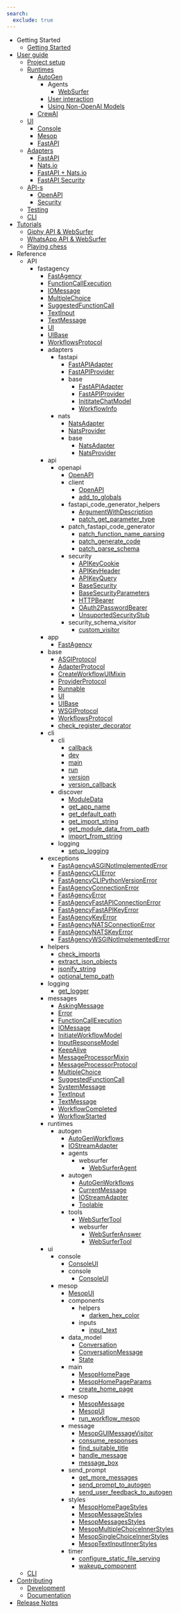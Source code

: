 ```yaml
---
search:
  exclude: true
---
```

- Getting Started
    - [Getting Started](getting-started/index.md)
- [User guide](user-guide/index.md)
    - [Project setup](user-guide/cookiecutter/index.md)
    - [Runtimes](user-guide/runtimes/index.md)
        - [AutoGen](user-guide/runtimes/autogen/index.md)
            - Agents
                - [WebSurfer](user-guide/runtimes/autogen/websurfer.md)
            - [User interaction](user-guide/runtimes/autogen/interactions.md)
            - [Using Non-OpenAI Models](user-guide/runtimes/autogen/using_non_openai_models.md)
        - [CrewAI](user-guide/runtimes/crewai/basics.md)
    - [UI](user-guide/ui/index.md)
        - [Console](user-guide/ui/console/basics.md)
        - [Mesop](user-guide/ui/mesop/basics.md)
        - [FastAPI](user-guide/ui/fastapi/basics.md)
    - [Adapters](user-guide/adapters/index.md)
        - [FastAPI](user-guide/adapters/fastapi/index.md)
        - [Nats.io](user-guide/adapters/nats/index.md)
        - [FastAPI + Nats.io](user-guide/adapters/fastapi_nats/index.md)
        - [FastAPI Security](user-guide/adapters/fastapi/security.md)
    - [API-s](user-guide/api/index.md)
        - [OpenAPI](user-guide/api/openapi/index.md)
        - [Security](user-guide/api/security.md)
    - [Testing](user-guide/testing/index.md)
    - [CLI](user-guide/cli/index.md)
- [Tutorials](tutorials/index.md)
    - [Giphy API & WebSurfer](tutorials/giphy/index.md)
    - [WhatsApp API & WebSurfer](tutorials/whatsapp/index.md)
    - [Playing chess](tutorial/chess/index.md)
- Reference
    - API
        - fastagency
            - [FastAgency](api/fastagency/FastAgency.md)
            - [FunctionCallExecution](api/fastagency/FunctionCallExecution.md)
            - [IOMessage](api/fastagency/IOMessage.md)
            - [MultipleChoice](api/fastagency/MultipleChoice.md)
            - [SuggestedFunctionCall](api/fastagency/SuggestedFunctionCall.md)
            - [TextInput](api/fastagency/TextInput.md)
            - [TextMessage](api/fastagency/TextMessage.md)
            - [UI](api/fastagency/UI.md)
            - [UIBase](api/fastagency/UIBase.md)
            - [WorkflowsProtocol](api/fastagency/WorkflowsProtocol.md)
            - adapters
                - fastapi
                    - [FastAPIAdapter](api/fastagency/adapters/fastapi/FastAPIAdapter.md)
                    - [FastAPIProvider](api/fastagency/adapters/fastapi/FastAPIProvider.md)
                    - base
                        - [FastAPIAdapter](api/fastagency/adapters/fastapi/base/FastAPIAdapter.md)
                        - [FastAPIProvider](api/fastagency/adapters/fastapi/base/FastAPIProvider.md)
                        - [InititateChatModel](api/fastagency/adapters/fastapi/base/InititateChatModel.md)
                        - [WorkflowInfo](api/fastagency/adapters/fastapi/base/WorkflowInfo.md)
                - nats
                    - [NatsAdapter](api/fastagency/adapters/nats/NatsAdapter.md)
                    - [NatsProvider](api/fastagency/adapters/nats/NatsProvider.md)
                    - base
                        - [NatsAdapter](api/fastagency/adapters/nats/base/NatsAdapter.md)
                        - [NatsProvider](api/fastagency/adapters/nats/base/NatsProvider.md)
            - api
                - openapi
                    - [OpenAPI](api/fastagency/api/openapi/OpenAPI.md)
                    - client
                        - [OpenAPI](api/fastagency/api/openapi/client/OpenAPI.md)
                        - [add_to_globals](api/fastagency/api/openapi/client/add_to_globals.md)
                    - fastapi_code_generator_helpers
                        - [ArgumentWithDescription](api/fastagency/api/openapi/fastapi_code_generator_helpers/ArgumentWithDescription.md)
                        - [patch_get_parameter_type](api/fastagency/api/openapi/fastapi_code_generator_helpers/patch_get_parameter_type.md)
                    - patch_fastapi_code_generator
                        - [patch_function_name_parsing](api/fastagency/api/openapi/patch_fastapi_code_generator/patch_function_name_parsing.md)
                        - [patch_generate_code](api/fastagency/api/openapi/patch_fastapi_code_generator/patch_generate_code.md)
                        - [patch_parse_schema](api/fastagency/api/openapi/patch_fastapi_code_generator/patch_parse_schema.md)
                    - security
                        - [APIKeyCookie](api/fastagency/api/openapi/security/APIKeyCookie.md)
                        - [APIKeyHeader](api/fastagency/api/openapi/security/APIKeyHeader.md)
                        - [APIKeyQuery](api/fastagency/api/openapi/security/APIKeyQuery.md)
                        - [BaseSecurity](api/fastagency/api/openapi/security/BaseSecurity.md)
                        - [BaseSecurityParameters](api/fastagency/api/openapi/security/BaseSecurityParameters.md)
                        - [HTTPBearer](api/fastagency/api/openapi/security/HTTPBearer.md)
                        - [OAuth2PasswordBearer](api/fastagency/api/openapi/security/OAuth2PasswordBearer.md)
                        - [UnsuportedSecurityStub](api/fastagency/api/openapi/security/UnsuportedSecurityStub.md)
                    - security_schema_visitor
                        - [custom_visitor](api/fastagency/api/openapi/security_schema_visitor/custom_visitor.md)
            - app
                - [FastAgency](api/fastagency/app/FastAgency.md)
            - base
                - [ASGIProtocol](api/fastagency/base/ASGIProtocol.md)
                - [AdapterProtocol](api/fastagency/base/AdapterProtocol.md)
                - [CreateWorkflowUIMixin](api/fastagency/base/CreateWorkflowUIMixin.md)
                - [ProviderProtocol](api/fastagency/base/ProviderProtocol.md)
                - [Runnable](api/fastagency/base/Runnable.md)
                - [UI](api/fastagency/base/UI.md)
                - [UIBase](api/fastagency/base/UIBase.md)
                - [WSGIProtocol](api/fastagency/base/WSGIProtocol.md)
                - [WorkflowsProtocol](api/fastagency/base/WorkflowsProtocol.md)
                - [check_register_decorator](api/fastagency/base/check_register_decorator.md)
            - cli
                - cli
                    - [callback](api/fastagency/cli/cli/callback.md)
                    - [dev](api/fastagency/cli/cli/dev.md)
                    - [main](api/fastagency/cli/cli/main.md)
                    - [run](api/fastagency/cli/cli/run.md)
                    - [version](api/fastagency/cli/cli/version.md)
                    - [version_callback](api/fastagency/cli/cli/version_callback.md)
                - discover
                    - [ModuleData](api/fastagency/cli/discover/ModuleData.md)
                    - [get_app_name](api/fastagency/cli/discover/get_app_name.md)
                    - [get_default_path](api/fastagency/cli/discover/get_default_path.md)
                    - [get_import_string](api/fastagency/cli/discover/get_import_string.md)
                    - [get_module_data_from_path](api/fastagency/cli/discover/get_module_data_from_path.md)
                    - [import_from_string](api/fastagency/cli/discover/import_from_string.md)
                - logging
                    - [setup_logging](api/fastagency/cli/logging/setup_logging.md)
            - exceptions
                - [FastAgencyASGINotImplementedError](api/fastagency/exceptions/FastAgencyASGINotImplementedError.md)
                - [FastAgencyCLIError](api/fastagency/exceptions/FastAgencyCLIError.md)
                - [FastAgencyCLIPythonVersionError](api/fastagency/exceptions/FastAgencyCLIPythonVersionError.md)
                - [FastAgencyConnectionError](api/fastagency/exceptions/FastAgencyConnectionError.md)
                - [FastAgencyError](api/fastagency/exceptions/FastAgencyError.md)
                - [FastAgencyFastAPIConnectionError](api/fastagency/exceptions/FastAgencyFastAPIConnectionError.md)
                - [FastAgencyFastAPIKeyError](api/fastagency/exceptions/FastAgencyFastAPIKeyError.md)
                - [FastAgencyKeyError](api/fastagency/exceptions/FastAgencyKeyError.md)
                - [FastAgencyNATSConnectionError](api/fastagency/exceptions/FastAgencyNATSConnectionError.md)
                - [FastAgencyNATSKeyError](api/fastagency/exceptions/FastAgencyNATSKeyError.md)
                - [FastAgencyWSGINotImplementedError](api/fastagency/exceptions/FastAgencyWSGINotImplementedError.md)
            - helpers
                - [check_imports](api/fastagency/helpers/check_imports.md)
                - [extract_json_objects](api/fastagency/helpers/extract_json_objects.md)
                - [jsonify_string](api/fastagency/helpers/jsonify_string.md)
                - [optional_temp_path](api/fastagency/helpers/optional_temp_path.md)
            - logging
                - [get_logger](api/fastagency/logging/get_logger.md)
            - messages
                - [AskingMessage](api/fastagency/messages/AskingMessage.md)
                - [Error](api/fastagency/messages/Error.md)
                - [FunctionCallExecution](api/fastagency/messages/FunctionCallExecution.md)
                - [IOMessage](api/fastagency/messages/IOMessage.md)
                - [InitiateWorkflowModel](api/fastagency/messages/InitiateWorkflowModel.md)
                - [InputResponseModel](api/fastagency/messages/InputResponseModel.md)
                - [KeepAlive](api/fastagency/messages/KeepAlive.md)
                - [MessageProcessorMixin](api/fastagency/messages/MessageProcessorMixin.md)
                - [MessageProcessorProtocol](api/fastagency/messages/MessageProcessorProtocol.md)
                - [MultipleChoice](api/fastagency/messages/MultipleChoice.md)
                - [SuggestedFunctionCall](api/fastagency/messages/SuggestedFunctionCall.md)
                - [SystemMessage](api/fastagency/messages/SystemMessage.md)
                - [TextInput](api/fastagency/messages/TextInput.md)
                - [TextMessage](api/fastagency/messages/TextMessage.md)
                - [WorkflowCompleted](api/fastagency/messages/WorkflowCompleted.md)
                - [WorkflowStarted](api/fastagency/messages/WorkflowStarted.md)
            - runtimes
                - autogen
                    - [AutoGenWorkflows](api/fastagency/runtimes/autogen/AutoGenWorkflows.md)
                    - [IOStreamAdapter](api/fastagency/runtimes/autogen/IOStreamAdapter.md)
                    - agents
                        - websurfer
                            - [WebSurferAgent](api/fastagency/runtimes/autogen/agents/websurfer/WebSurferAgent.md)
                    - autogen
                        - [AutoGenWorkflows](api/fastagency/runtimes/autogen/autogen/AutoGenWorkflows.md)
                        - [CurrentMessage](api/fastagency/runtimes/autogen/autogen/CurrentMessage.md)
                        - [IOStreamAdapter](api/fastagency/runtimes/autogen/autogen/IOStreamAdapter.md)
                        - [Toolable](api/fastagency/runtimes/autogen/autogen/Toolable.md)
                    - tools
                        - [WebSurferTool](api/fastagency/runtimes/autogen/tools/WebSurferTool.md)
                        - websurfer
                            - [WebSurferAnswer](api/fastagency/runtimes/autogen/tools/websurfer/WebSurferAnswer.md)
                            - [WebSurferTool](api/fastagency/runtimes/autogen/tools/websurfer/WebSurferTool.md)
            - ui
                - console
                    - [ConsoleUI](api/fastagency/ui/console/ConsoleUI.md)
                    - console
                        - [ConsoleUI](api/fastagency/ui/console/console/ConsoleUI.md)
                - mesop
                    - [MesopUI](api/fastagency/ui/mesop/MesopUI.md)
                    - components
                        - helpers
                            - [darken_hex_color](api/fastagency/ui/mesop/components/helpers/darken_hex_color.md)
                        - inputs
                            - [input_text](api/fastagency/ui/mesop/components/inputs/input_text.md)
                    - data_model
                        - [Conversation](api/fastagency/ui/mesop/data_model/Conversation.md)
                        - [ConversationMessage](api/fastagency/ui/mesop/data_model/ConversationMessage.md)
                        - [State](api/fastagency/ui/mesop/data_model/State.md)
                    - main
                        - [MesopHomePage](api/fastagency/ui/mesop/main/MesopHomePage.md)
                        - [MesopHomePageParams](api/fastagency/ui/mesop/main/MesopHomePageParams.md)
                        - [create_home_page](api/fastagency/ui/mesop/main/create_home_page.md)
                    - mesop
                        - [MesopMessage](api/fastagency/ui/mesop/mesop/MesopMessage.md)
                        - [MesopUI](api/fastagency/ui/mesop/mesop/MesopUI.md)
                        - [run_workflow_mesop](api/fastagency/ui/mesop/mesop/run_workflow_mesop.md)
                    - message
                        - [MesopGUIMessageVisitor](api/fastagency/ui/mesop/message/MesopGUIMessageVisitor.md)
                        - [consume_responses](api/fastagency/ui/mesop/message/consume_responses.md)
                        - [find_suitable_title](api/fastagency/ui/mesop/message/find_suitable_title.md)
                        - [handle_message](api/fastagency/ui/mesop/message/handle_message.md)
                        - [message_box](api/fastagency/ui/mesop/message/message_box.md)
                    - send_prompt
                        - [get_more_messages](api/fastagency/ui/mesop/send_prompt/get_more_messages.md)
                        - [send_prompt_to_autogen](api/fastagency/ui/mesop/send_prompt/send_prompt_to_autogen.md)
                        - [send_user_feedback_to_autogen](api/fastagency/ui/mesop/send_prompt/send_user_feedback_to_autogen.md)
                    - styles
                        - [MesopHomePageStyles](api/fastagency/ui/mesop/styles/MesopHomePageStyles.md)
                        - [MesopMessageStyles](api/fastagency/ui/mesop/styles/MesopMessageStyles.md)
                        - [MesopMessagesStyles](api/fastagency/ui/mesop/styles/MesopMessagesStyles.md)
                        - [MesopMultipleChoiceInnerStyles](api/fastagency/ui/mesop/styles/MesopMultipleChoiceInnerStyles.md)
                        - [MesopSingleChoiceInnerStyles](api/fastagency/ui/mesop/styles/MesopSingleChoiceInnerStyles.md)
                        - [MesopTextInputInnerStyles](api/fastagency/ui/mesop/styles/MesopTextInputInnerStyles.md)
                    - timer
                        - [configure_static_file_serving](api/fastagency/ui/mesop/timer/configure_static_file_serving.md)
                        - [wakeup_component](api/fastagency/ui/mesop/timer/wakeup_component.md)
    - [CLI](cli/cli.md)
- [Contributing](contributing/index.md)
    - [Development](contributing/CONTRIBUTING.md)
    - [Documentation](contributing/docs.md)
- [Release Notes](release.md)